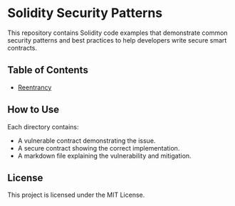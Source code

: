 # Solidity Security Patterns

This repository contains Solidity code examples that demonstrate common security patterns and best practices to help developers write secure smart contracts.

## Table of Contents

- [Reentrancy](./Reentrancy)


## How to Use

Each directory contains:
- A vulnerable contract demonstrating the issue.
- A secure contract showing the correct implementation.
- A markdown file explaining the vulnerability and mitigation.

## License

This project is licensed under the MIT License.


